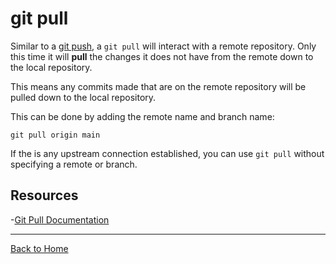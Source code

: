 # git pull
Similar to a [git push](./PUSH.md), a `git pull` will interact with a remote repository.
Only this time it will **pull** the changes it does not have from the remote down to the local repository.

This means any commits made that are on the remote repository will be pulled down to the local repository.

This can be done by adding the remote name and branch name:
```
git pull origin main
```
If the is any upstream connection established, you can use `git pull` without specifying a remote or branch.

## Resources
-[Git Pull Documentation](https://git-scm.com/docs/git-pull)

---
[Back to Home](../README.md)
